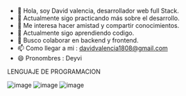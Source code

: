 
- 👋 Hola, soy David valencia, desarrollador web full Stack.
- 🙂 Actualmente sigo practicando más sobre el desarrollo.
- 👤 Me interesa hacer amistad y compartir conocimientos.
- 🤔 Actualmente sigo aprendiendo codigo.
- 💬 Busco colaborar en backend y frontend.
- 📫 Como llegar a mi : davidvalencia1808@gmail.com
- 😄 Pronombres : Deyvi
  
LENGUAJE DE PROGRAMACION

![image](https://github.com/user-attachments/assets/5e6a311b-1e73-44ad-a41b-5baa28a3bf27)
![image](https://github.com/user-attachments/assets/43850558-2af3-4046-b963-06cb984f3405)
![image](https://github.com/user-attachments/assets/1c4e0de5-39b8-40f2-acfb-730e698bc8a0)
